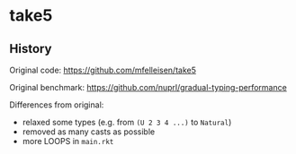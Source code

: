 take5
===


History
---

Original code: <https://github.com/mfelleisen/take5>

Original benchmark: <https://github.com/nuprl/gradual-typing-performance>

Differences from original:

- relaxed some types (e.g. from `(U 2 3 4 ...)` to `Natural`)
- removed as many casts as possible
- more LOOPS in `main.rkt`
